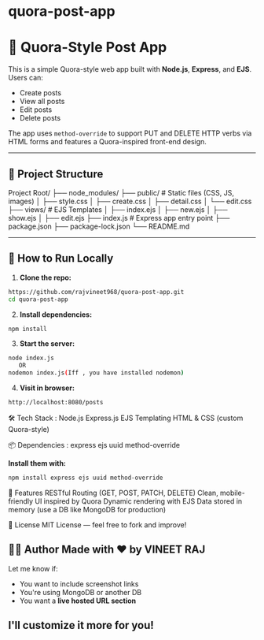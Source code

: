 # quora-post-app
# 📝 Quora-Style Post App

This is a simple Quora-style web app built with **Node.js**, **Express**, and **EJS**. Users can:
- Create posts
- View all posts
- Edit posts
- Delete posts

The app uses `method-override` to support PUT and DELETE HTTP verbs via HTML forms and features a Quora-inspired front-end design.

---

## 📂 Project Structure

Project Root/
├── node_modules/
├── public/                 # Static files (CSS, JS, images)
│   ├── style.css
│   ├── create.css
│   ├── detail.css
│   └── edit.css
├── views/                  # EJS Templates
│   ├── index.ejs
│   ├── new.ejs
│   ├── show.ejs
│   ├── edit.ejs
├── index.js                # Express app entry point
├── package.json
├── package-lock.json
└── README.md


---

## 🚀 How to Run Locally

1. **Clone the repo:**

```bash
https://github.com/rajvineet968/quora-post-app.git
cd quora-post-app
```

2. **Install dependencies:**

```bash
npm install
```

3. **Start the server:**

```bash
node index.js
   OR
nodemon index.js(Iff , you have installed nodemon)
```

4. **Visit in browser:**

```bash
http://localhost:8080/posts
```

🛠️ Tech Stack : 
Node.js
Express.js
EJS Templating
HTML & CSS (custom Quora-style)

📦 Dependencies : 
express
ejs
uuid
method-override

**Install them with:**
```bash
npm install express ejs uuid method-override
```

🧠 Features
RESTful Routing (GET, POST, PATCH, DELETE)
Clean, mobile-friendly UI inspired by Quora
Dynamic rendering with EJS
Data stored in memory (use a DB like MongoDB for production)

📄 License
MIT License — feel free to fork and improve!


👨‍💻 Author
Made with ❤️ by VINEET RAJ
---
Let me know if:
- You want to include screenshot links
- You're using MongoDB or another DB
- You want a **live hosted URL section**

I'll customize it more for you!
---
